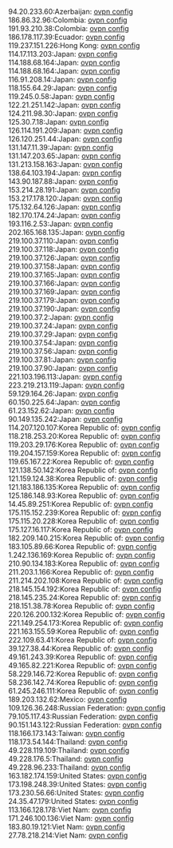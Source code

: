94.20.233.60:Azerbaijan: [ovpn config](vpn/94_20_233_60.ovpn)  
186.86.32.96:Colombia: [ovpn config](vpn/186_86_32_96.ovpn)  
191.93.210.38:Colombia: [ovpn config](vpn/191_93_210_38.ovpn)  
186.178.117.39:Ecuador: [ovpn config](vpn/186_178_117_39.ovpn)  
119.237.151.226:Hong Kong: [ovpn config](vpn/119_237_151_226.ovpn)  
114.17.113.203:Japan: [ovpn config](vpn/114_17_113_203.ovpn)  
114.188.68.164:Japan: [ovpn config](vpn/114_188_68_164.ovpn)  
114.188.68.164:Japan: [ovpn config](vpn/114_188_68_164.ovpn)  
116.91.208.14:Japan: [ovpn config](vpn/116_91_208_14.ovpn)  
118.155.64.29:Japan: [ovpn config](vpn/118_155_64_29.ovpn)  
119.245.0.58:Japan: [ovpn config](vpn/119_245_0_58.ovpn)  
122.21.251.142:Japan: [ovpn config](vpn/122_21_251_142.ovpn)  
124.211.98.30:Japan: [ovpn config](vpn/124_211_98_30.ovpn)  
125.30.7.18:Japan: [ovpn config](vpn/125_30_7_18.ovpn)  
126.114.191.209:Japan: [ovpn config](vpn/126_114_191_209.ovpn)  
126.120.251.44:Japan: [ovpn config](vpn/126_120_251_44.ovpn)  
131.147.11.39:Japan: [ovpn config](vpn/131_147_11_39.ovpn)  
131.147.203.65:Japan: [ovpn config](vpn/131_147_203_65.ovpn)  
131.213.158.163:Japan: [ovpn config](vpn/131_213_158_163.ovpn)  
138.64.103.194:Japan: [ovpn config](vpn/138_64_103_194.ovpn)  
143.90.187.88:Japan: [ovpn config](vpn/143_90_187_88.ovpn)  
153.214.28.191:Japan: [ovpn config](vpn/153_214_28_191.ovpn)  
153.217.178.120:Japan: [ovpn config](vpn/153_217_178_120.ovpn)  
175.132.64.126:Japan: [ovpn config](vpn/175_132_64_126.ovpn)  
182.170.174.24:Japan: [ovpn config](vpn/182_170_174_24.ovpn)  
193.116.2.53:Japan: [ovpn config](vpn/193_116_2_53.ovpn)  
202.165.168.135:Japan: [ovpn config](vpn/202_165_168_135.ovpn)  
219.100.37.110:Japan: [ovpn config](vpn/219_100_37_110.ovpn)  
219.100.37.118:Japan: [ovpn config](vpn/219_100_37_118.ovpn)  
219.100.37.126:Japan: [ovpn config](vpn/219_100_37_126.ovpn)  
219.100.37.158:Japan: [ovpn config](vpn/219_100_37_158.ovpn)  
219.100.37.165:Japan: [ovpn config](vpn/219_100_37_165.ovpn)  
219.100.37.166:Japan: [ovpn config](vpn/219_100_37_166.ovpn)  
219.100.37.169:Japan: [ovpn config](vpn/219_100_37_169.ovpn)  
219.100.37.179:Japan: [ovpn config](vpn/219_100_37_179.ovpn)  
219.100.37.190:Japan: [ovpn config](vpn/219_100_37_190.ovpn)  
219.100.37.2:Japan: [ovpn config](vpn/219_100_37_2.ovpn)  
219.100.37.24:Japan: [ovpn config](vpn/219_100_37_24.ovpn)  
219.100.37.29:Japan: [ovpn config](vpn/219_100_37_29.ovpn)  
219.100.37.54:Japan: [ovpn config](vpn/219_100_37_54.ovpn)  
219.100.37.56:Japan: [ovpn config](vpn/219_100_37_56.ovpn)  
219.100.37.81:Japan: [ovpn config](vpn/219_100_37_81.ovpn)  
219.100.37.90:Japan: [ovpn config](vpn/219_100_37_90.ovpn)  
221.103.196.113:Japan: [ovpn config](vpn/221_103_196_113.ovpn)  
223.219.213.119:Japan: [ovpn config](vpn/223_219_213_119.ovpn)  
59.129.164.26:Japan: [ovpn config](vpn/59_129_164_26.ovpn)  
60.150.225.64:Japan: [ovpn config](vpn/60_150_225_64.ovpn)  
61.23.152.62:Japan: [ovpn config](vpn/61_23_152_62.ovpn)  
90.149.135.242:Japan: [ovpn config](vpn/90_149_135_242.ovpn)  
114.207.120.107:Korea Republic of: [ovpn config](vpn/114_207_120_107.ovpn)  
118.218.253.20:Korea Republic of: [ovpn config](vpn/118_218_253_20.ovpn)  
119.203.29.176:Korea Republic of: [ovpn config](vpn/119_203_29_176.ovpn)  
119.204.157.159:Korea Republic of: [ovpn config](vpn/119_204_157_159.ovpn)  
119.65.167.22:Korea Republic of: [ovpn config](vpn/119_65_167_22.ovpn)  
121.138.50.142:Korea Republic of: [ovpn config](vpn/121_138_50_142.ovpn)  
121.159.124.38:Korea Republic of: [ovpn config](vpn/121_159_124_38.ovpn)  
121.183.186.135:Korea Republic of: [ovpn config](vpn/121_183_186_135.ovpn)  
125.186.148.93:Korea Republic of: [ovpn config](vpn/125_186_148_93.ovpn)  
14.45.89.251:Korea Republic of: [ovpn config](vpn/14_45_89_251.ovpn)  
175.115.152.239:Korea Republic of: [ovpn config](vpn/175_115_152_239.ovpn)  
175.115.20.228:Korea Republic of: [ovpn config](vpn/175_115_20_228.ovpn)  
175.127.16.117:Korea Republic of: [ovpn config](vpn/175_127_16_117.ovpn)  
182.209.140.215:Korea Republic of: [ovpn config](vpn/182_209_140_215.ovpn)  
183.105.89.66:Korea Republic of: [ovpn config](vpn/183_105_89_66.ovpn)  
1.242.136.169:Korea Republic of: [ovpn config](vpn/1_242_136_169.ovpn)  
210.90.134.183:Korea Republic of: [ovpn config](vpn/210_90_134_183.ovpn)  
211.203.1.166:Korea Republic of: [ovpn config](vpn/211_203_1_166.ovpn)  
211.214.202.108:Korea Republic of: [ovpn config](vpn/211_214_202_108.ovpn)  
218.145.154.192:Korea Republic of: [ovpn config](vpn/218_145_154_192.ovpn)  
218.145.235.24:Korea Republic of: [ovpn config](vpn/218_145_235_24.ovpn)  
218.151.38.78:Korea Republic of: [ovpn config](vpn/218_151_38_78.ovpn)  
220.126.200.132:Korea Republic of: [ovpn config](vpn/220_126_200_132.ovpn)  
221.149.254.173:Korea Republic of: [ovpn config](vpn/221_149_254_173.ovpn)  
221.163.155.59:Korea Republic of: [ovpn config](vpn/221_163_155_59.ovpn)  
222.109.63.41:Korea Republic of: [ovpn config](vpn/222_109_63_41.ovpn)  
39.127.38.44:Korea Republic of: [ovpn config](vpn/39_127_38_44.ovpn)  
49.161.243.39:Korea Republic of: [ovpn config](vpn/49_161_243_39.ovpn)  
49.165.82.221:Korea Republic of: [ovpn config](vpn/49_165_82_221.ovpn)  
58.229.146.72:Korea Republic of: [ovpn config](vpn/58_229_146_72.ovpn)  
58.236.142.74:Korea Republic of: [ovpn config](vpn/58_236_142_74.ovpn)  
61.245.246.111:Korea Republic of: [ovpn config](vpn/61_245_246_111.ovpn)  
189.203.132.62:Mexico: [ovpn config](vpn/189_203_132_62.ovpn)  
109.126.36.248:Russian Federation: [ovpn config](vpn/109_126_36_248.ovpn)  
79.105.117.43:Russian Federation: [ovpn config](vpn/79_105_117_43.ovpn)  
90.151.143.122:Russian Federation: [ovpn config](vpn/90_151_143_122.ovpn)  
118.166.173.143:Taiwan: [ovpn config](vpn/118_166_173_143.ovpn)  
118.173.54.144:Thailand: [ovpn config](vpn/118_173_54_144.ovpn)  
49.228.119.109:Thailand: [ovpn config](vpn/49_228_119_109.ovpn)  
49.228.176.5:Thailand: [ovpn config](vpn/49_228_176_5.ovpn)  
49.228.96.233:Thailand: [ovpn config](vpn/49_228_96_233.ovpn)  
163.182.174.159:United States: [ovpn config](vpn/163_182_174_159.ovpn)  
173.198.248.39:United States: [ovpn config](vpn/173_198_248_39.ovpn)  
173.230.56.66:United States: [ovpn config](vpn/173_230_56_66.ovpn)  
24.35.47.179:United States: [ovpn config](vpn/24_35_47_179.ovpn)  
113.166.128.178:Viet Nam: [ovpn config](vpn/113_166_128_178.ovpn)  
171.246.100.136:Viet Nam: [ovpn config](vpn/171_246_100_136.ovpn)  
183.80.19.121:Viet Nam: [ovpn config](vpn/183_80_19_121.ovpn)  
27.78.218.214:Viet Nam: [ovpn config](vpn/27_78_218_214.ovpn)  
